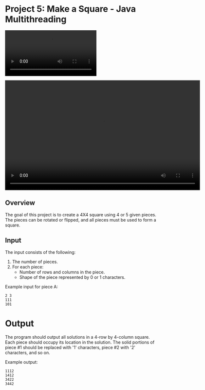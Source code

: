 # Project 5: Make a Square - Java Multithreading

![Project Demo](./vr.mp4) 

<video width="640" height="360" controls>
  <source src="./vr.mp4" type="video/mp4">
  Your browser does not support the video tag.
</video>


## Overview

The goal of this project is to create a 4X4 square using 4 or 5 given pieces. The pieces can be rotated or flipped, and all pieces must be used to form a square.

## Input

The input consists of the following:

1. The number of pieces.
2. For each piece:
   - Number of rows and columns in the piece.
   - Shape of the piece represented by 0 or 1 characters.

Example input for piece A:
```plaintext
2 3
111
101
```

# Output


The program should output all solutions in a 4-row by 4-column square. Each piece should occupy its location in the solution. The solid portions of piece #1 should be replaced with '1' characters, piece #2 with '2' characters, and so on.

Example output:

```
1112
1412
3422
3442
```

